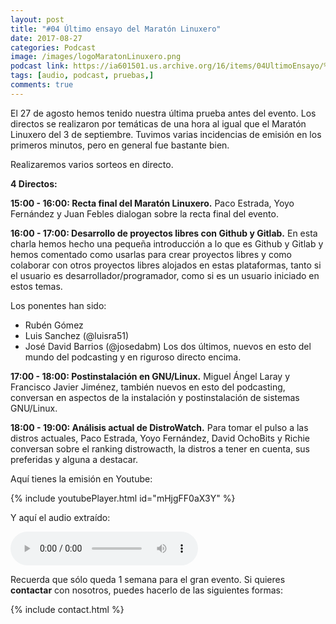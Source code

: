 ```yaml
---
layout: post
title: "#04 Último ensayo del Maratón Linuxero"
date: 2017-08-27
categories: Podcast
image: /images/logoMaratonLinuxero.png
podcast link: https://ia601501.us.archive.org/16/items/04UltimoEnsayo/%2304UltimoEnsayo.mp3
tags: [audio, podcast, pruebas,]
comments: true
---
```

El 27 de agosto hemos tenido nuestra última prueba antes del evento.
Los directos se realizaron por temáticas de una hora al igual que el Maratón Linuxero del 3 de septiembre.
Tuvimos varias incidencias de emisión en los primeros minutos, pero en general fue bastante bien.

Realizaremos varios sorteos en directo.

**4 Directos:**

**15:00 - 16:00: Recta final del Maratón Linuxero.**
Paco Estrada, Yoyo Fernández y Juan Febles dialogan sobre la recta final del evento.

**16:00 - 17:00: Desarrollo de proyectos libres con Github y Gitlab.**
En esta charla hemos hecho una pequeña introducción a lo que es Github y Gitlab y hemos comentado como usarlas para crear proyectos libres y como colaborar con otros proyectos libres alojados en estas plataformas, tanto si el usuario es desarrollador/programador, como si es un usuario iniciado en estos temas.

Los ponentes han sido:

- Rubén Gómez
- Luis Sanchez (@luisra51)
- José David Barrios (@josedabm)
Los dos últimos, nuevos en esto del mundo del podcasting y en riguroso directo encima.

**17:00 - 18:00: Postinstalación en GNU/Linux.**
Miguel Ángel Laray y Francisco Javier Jiménez, también nuevos en esto del podcasting, conversan en aspectos de la instalación y postinstalación de sistemas GNU/Linux.

**18:00 - 19:00: Análisis actual de DistroWatch.**
Para tomar el pulso a las distros actuales, Paco Estrada, Yoyo Fernández, David OchoBits y Richie conversan sobre el ranking distrowacth, la distros a tener en cuenta, sus preferidas y alguna a destacar.

Aquí tienes la emisión en Youtube: 

{% include youtubePlayer.html id="mHjgFF0aX3Y" %}

Y aquí el audio extraído:

<audio controls>
  <source src="https://ia601501.us.archive.org/16/items/04UltimoEnsayo/%2304UltimoEnsayo.mp3" type="audio/mpeg">
</audio>

Recuerda que sólo queda 1 semana para el gran evento.
Si quieres **contactar** con nosotros, puedes hacerlo de las siguientes formas:

{% include contact.html %}
